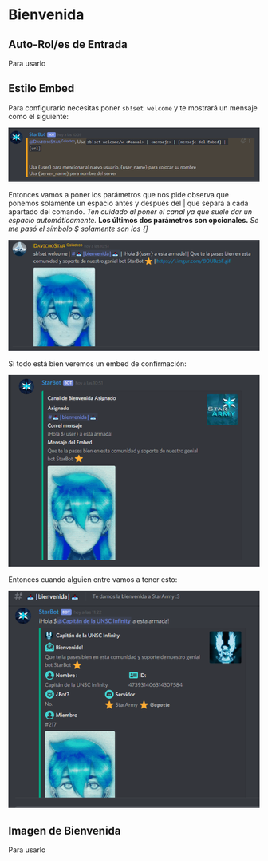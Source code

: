 # Bienvenida

## Auto-Rol/es de Entrada

Para usarlo

## Estilo Embed

Para configurarlo necesitas poner `sb!set welcome` y te mostrará un mensaje como el siguiente:  

![Ayuda de Welcome](../.gitbook/assets/help.png)

Entonces vamos a poner los parámetros que nos pide observa que ponemos solamente un espacio antes y después del \| que separa a cada apartado del comando. _Ten cuidado al poner el canal ya que suele dar un espacio automáticamente._  **Los últimos dos parámetros son opcionales.** _Se me pasó el símbolo $ solamente son los {}_

![Usando Set Welcome](../.gitbook/assets/usando.welcome.png)

Si todo está bien veremos un embed de confirmación:  

![](../.gitbook/assets/resultado.png)

Entonces cuando alguien entre vamos a tener esto:  

![Bienvenida Embed](../.gitbook/assets/bienvenida.png)

## Imagen de Bienvenida

Para usarlo

